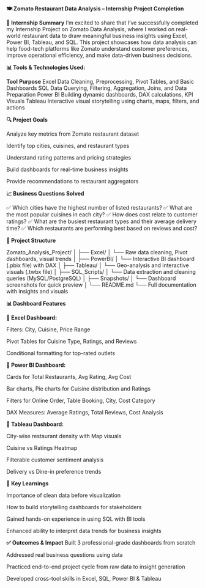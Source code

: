 **🍽️ Zomato Restaurant Data Analysis – Internship Project Completion**

**📌 Internship Summary**
I’m excited to share that I’ve successfully completed my Internship Project on Zomato Data Analysis, where I worked on real-world restaurant data to draw meaningful business insights using Excel, Power BI, Tableau, and SQL.
This project showcases how data analysis can help food-tech platforms like Zomato understand customer preferences, improve operational efficiency, and make data-driven business decisions.

**📊 Tools & Technologies Used:**

**Tool**	              **Purpose**
Excel	              Data Cleaning, Preprocessing, Pivot Tables, and Basic Dashboards
SQL	                Data Querying, Filtering, Aggregation, Joins, and Data Preparation
Power BI	          Building dynamic dashboards, DAX calculations, KPI Visuals
Tableau	            Interactive visual storytelling using charts, maps, filters, and actions

**🔍 Project Goals**

Analyze key metrics from Zomato restaurant dataset

Identify top cities, cuisines, and restaurant types

Understand rating patterns and pricing strategies

Build dashboards for real-time business insights

Provide recommendations to restaurant aggregators

**📈 Business Questions Solved**

✅ Which cities have the highest number of listed restaurants?
✅ What are the most popular cuisines in each city?
✅ How does cost relate to customer ratings?
✅ What are the busiest restaurant types and their average delivery time?
✅ Which restaurants are performing best based on reviews and cost?


**📁 Project Structure**

Zomato_Analysis_Project/
│
├── Excel/
│   └── Raw data cleaning, Pivot dashboards, visual trends
│
├── PowerBI/
│   └── Interactive BI dashboard (.pbix file) with DAX
│
├── Tableau/
│   └── Geo-analysis and interactive visuals (.twbx file)
│
├── SQL_Scripts/
│   └── Data extraction and cleaning queries (MySQL/PostgreSQL)
│
├── Snapshots/
│   └── Dashboard screenshots for quick preview
│
└── README.md
    └── Full documentation with insights and visuals


**📊 Dashboard Features**

**🔷 Excel Dashboard:**

Filters: City, Cuisine, Price Range

Pivot Tables for Cuisine Type, Ratings, and Reviews

Conditional formatting for top-rated outlets

**🔷 Power BI Dashboard:**

Cards for Total Restaurants, Avg Rating, Avg Cost

Bar charts, Pie charts for Cuisine distribution and Ratings

Filters for Online Order, Table Booking, City, Cost Category

DAX Measures: Average Ratings, Total Reviews, Cost Analysis

**🔷 Tableau Dashboard:**

City-wise restaurant density with Map visuals

Cuisine vs Ratings Heatmap

Filterable customer sentiment analysis

Delivery vs Dine-in preference trends

**🧠 Key Learnings**

Importance of clean data before visualization

How to build storytelling dashboards for stakeholders

Gained hands-on experience in using SQL with BI tools

Enhanced ability to interpret data trends for business insights

**✅ Outcomes & Impact**
Built 3 professional-grade dashboards from scratch

Addressed real business questions using data

Practiced end-to-end project cycle from raw data to insight generation

Developed cross-tool skills in Excel, SQL, Power BI & Tableau


